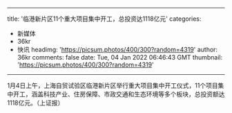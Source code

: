 
---
title: '临港新片区11个重大项目集中开工，总投资达1118亿元'
categories: 
 - 新媒体
 - 36kr
 - 快讯
headimg: 'https://picsum.photos/400/300?random=4319'
author: 36kr
comments: false
date: Tue, 04 Jan 2022 06:46:43 GMT
thumbnail: 'https://picsum.photos/400/300?random=4319'
---

<div>   
1月4日上午，上海自贸试验区临港新片区举行重大项目集中开工仪式，11个项目集中开工，涵盖科技产业、住房保障、市政交通和生态环境等多个板块，总投资额达1118亿元。（上证报）  
</div>
            
